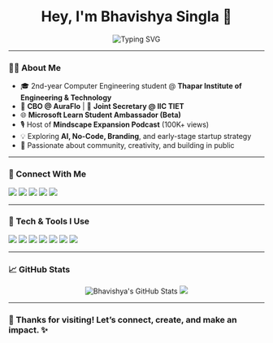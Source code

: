 <h1 align="center">Hey, I'm Bhavishya Singla 👋</h1>

<p align="center">
  <img src="https://readme-typing-svg.herokuapp.com?font=Fira+Code&weight=500&size=22&pause=1000&center=true&vCenter=true&width=450&lines=Connecting.+Creating.+Impacting.;CBO+%40+Auraflo+%7C+MLSA+Beta+%7C+Joint+Sec+%40+IIC+TIET;AI+%7C+No-Code+%7C+Startups+%7C+Community" alt="Typing SVG" />
</p>

---

### 🙋‍♂️ About Me

- 🎓 2nd-year Computer Engineering student @ **Thapar Institute of Engineering & Technology**
- 💼 **CBO @ AuraFlo** | 🏅 **Joint Secretary @ IIC TIET**
- 🌐 **Microsoft Learn Student Ambassador (Beta)**
- 🎙️ Host of **Mindscape Expansion Podcast** (100K+ views)
- 💡 Exploring **AI, No-Code, Branding**, and early-stage startup strategy
- 🧠 Passionate about community, creativity, and building in public

---

### 🔗 Connect With Me

<p align="left">
  <a href="https://hibhavishya.in/" target="_blank"><img src="https://img.shields.io/badge/Website-000?style=for-the-badge&logo=Google-Chrome&logoColor=white" /></a>
  <a href="https://www.linkedin.com/in/bhavishyasingla1/" target="_blank"><img src="https://img.shields.io/badge/LinkedIn-0A66C2?style=for-the-badge&logo=linkedin&logoColor=white" /></a>
  <a href="https://www.instagram.com/bhavishyasingla1/" target="_blank"><img src="https://img.shields.io/badge/Instagram-E4405F?style=for-the-badge&logo=instagram&logoColor=white" /></a>
  <a href="https://linktr.ee/bhavishyasingla1" target="_blank"><img src="https://img.shields.io/badge/Linktree-43E55C?style=for-the-badge&logo=linktree&logoColor=white" /></a>
  <a href="https://www.youtube.com/playlist?list=PLVogbS8J0CbXxuB_LufFhUtIs4iMJapOG" target="_blank"><img src="https://img.shields.io/badge/YouTube-FF0000?style=for-the-badge&logo=youtube&logoColor=white" /></a>
</p>

---

### 🧠 Tech & Tools I Use

<p align="left">
  <img src="https://img.shields.io/badge/Python-3776AB?style=flat-square&logo=python&logoColor=white" />
  <img src="https://img.shields.io/badge/PowerBI-F2C811?style=flat-square&logo=power-bi&logoColor=black" />
  <img src="https://img.shields.io/badge/Canva-00C4CC?style=flat-square&logo=canva&logoColor=white" />
  <img src="https://img.shields.io/badge/Wix-333333?style=flat-square&logo=wix&logoColor=white" />
  <img src="https://img.shields.io/badge/Tableau-E97627?style=flat-square&logo=tableau&logoColor=white" />
  <img src="https://img.shields.io/badge/Adobe%20Premiere%20Pro-9999FF?style=flat-square&logo=adobe-premiere-pro&logoColor=white" />
  <img src="https://img.shields.io/badge/GitHub-181717?style=flat-square&logo=github&logoColor=white" />
</p>

---

### 📈 GitHub Stats

<p align="center">
  <img src="https://github-readme-stats.vercel.app/api?username=bhavishyasingla1&show_icons=true&theme=tokyonight&hide_border=true" alt="Bhavishya's GitHub Stats" />
  <img src="https://github-readme-streak-stats.herokuapp.com/?user=bhavishyasingla1&theme=tokyonight&hide_border=true" />
</p>

---

### 🙌 Thanks for visiting! Let’s connect, create, and make an impact. ✨
